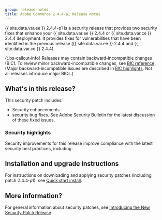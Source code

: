 ```yaml
---
group: release-notes
title: Adobe Commerce 2.4.4-p1 Release Notes
---
```


{{ site.data.var.ee }} 2.4.4-p1 is a security release that provides two security fixes that enhance your {{ site.data.var.ee }} 2.4.4 or {{ site.data.var.ce }} 2.4.4 deployment. It provides fixes for vulnerabilities that have been identified in the previous release ({{ site.data.var.ee }} 2.4.4 and {{ site.data.var.ce }} 2.4.4).

{:.bs-callout-info}
Releases may contain backward-incompatible changes (BIC). To review minor backward-incompatible changes, see [BIC reference]({{page.baseurl}}/release-notes/backward-incompatible-changes/reference.html). (Major backward-incompatible issues are described in [BIC highlights]({{page.baseurl}}/release-notes/backward-incompatible-changes/index.html). Not all releases introduce major BICs.)

## What's in this release?

This security patch includes:

*  Security enhancements
*  security bug fixes. See Adobe Security Bulletin for the latest discussion of these fixed issues.

### Security highlights

Security improvements for this release improve compliance with the latest security best practices, including:

## Installation and upgrade instructions

For instructions on downloading and applying security patches (including patch 2.4.4-p1), see [Quick start install]({{site.baseurl}}/guides/v2.4/install-gde/composer.html).

## More information?

For general information about security patches, see [Introducing the New Security Patch Release](https://community.magento.com/t5/Magento-DevBlog/Introducing-the-New-Security-Patch-Release/ba-p/141287).
